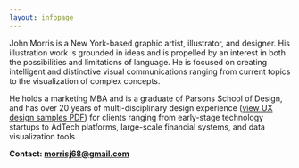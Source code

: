 ```yaml
---
layout: infopage
---
```

John Morris is a New York-based graphic artist, illustrator, and designer. His illustration work is grounded in ideas and is propelled by an interest in both the possibilities and limitations of language. He is focused on creating intelligent and distinctive visual communications ranging from current topics to the visualization of complex concepts.

He holds a marketing MBA and is a graduate of Parsons School of Design, and has over 20 years of multi-disciplinary design experience (<a class="link-default" href="/other/john_morris_worksamples.pdf" target="_blank">view UX design samples PDF</a>) for clients ranging from early-stage technology startups to AdTech platforms, large-scale financial systems, and data visualization tools. 


<b>Contact: <a class="link-default" href="mailto:morrisj68@gmail.com">morrisj68@gmail.com</a><b>


<style>
	/* This CSS makes the 'About' menu link appear black - only on the About page */
	#about-link {
		color: #000;
	}
</style>
